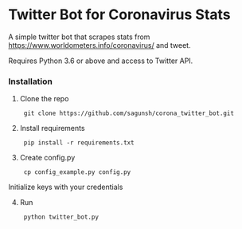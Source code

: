 # Twitter Bot for Coronavirus Stats

A simple twitter bot that scrapes stats from https://www.worldometers.info/coronavirus/ and tweet.

Requires Python 3.6 or above and access to Twitter API.

### Installation

1. Clone the repo

        git clone https://github.com/sagunsh/corona_twitter_bot.git
        
2. Install requirements

        pip install -r requirements.txt
        
3. Create config.py

        cp config_example.py config.py
        
Initialize keys with your credentials

4. Run

        python twitter_bot.py
